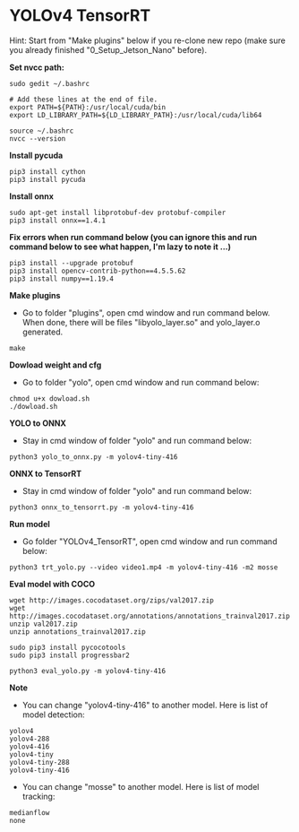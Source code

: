 # YOLOv4 TensorRT

Hint: Start from "Make plugins" below if you re-clone new repo (make sure you already finished "0_Setup_Jetson_Nano" before).

**Set nvcc path:**
```
sudo gedit ~/.bashrc
```
```
# Add these lines at the end of file.
export PATH=${PATH}:/usr/local/cuda/bin
export LD_LIBRARY_PATH=${LD_LIBRARY_PATH}:/usr/local/cuda/lib64
```
```
source ~/.bashrc
nvcc --version
```
**Install pycuda**
```
pip3 install cython
pip3 install pycuda
```
**Install onnx**
```
sudo apt-get install libprotobuf-dev protobuf-compiler
pip3 install onnx==1.4.1
```
**Fix errors when run command below (you can ignore this and run command below to see what happen, I'm lazy to note it ...)**
```
pip3 install --upgrade protobuf
pip3 install opencv-contrib-python==4.5.5.62
pip3 install numpy==1.19.4
```
**Make plugins**
- Go to folder "plugins", open cmd window and run command below. When done, there will be files "libyolo_layer.so" and yolo_layer.o generated.
```
make
```
**Dowload weight and cfg**
- Go to folder "yolo", open cmd window and run command below:
```
chmod u+x dowload.sh
./dowload.sh
```
**YOLO to ONNX**
- Stay in cmd window of folder "yolo" and run command below:
```
python3 yolo_to_onnx.py -m yolov4-tiny-416
```
**ONNX to TensorRT**
- Stay in cmd window of folder "yolo" and run command below:
```
python3 onnx_to_tensorrt.py -m yolov4-tiny-416
```
**Run model**
- Go folder "YOLOv4_TensorRT", open cmd window and run command below:
```
python3 trt_yolo.py --video video1.mp4 -m yolov4-tiny-416 -m2 mosse
```
**Eval model with COCO**
```
wget http://images.cocodataset.org/zips/val2017.zip
wget http://images.cocodataset.org/annotations/annotations_trainval2017.zip
unzip val2017.zip
unzip annotations_trainval2017.zip
```
```
sudo pip3 install pycocotools
sudo pip3 install progressbar2
```
```
python3 eval_yolo.py -m yolov4-tiny-416
```
**Note**
- You can change "yolov4-tiny-416" to another model. Here is list of model detection:
```
yolov4
yolov4-288
yolov4-416
yolov4-tiny
yolov4-tiny-288
yolov4-tiny-416
```
- You can change "mosse" to another model. Here is list of model tracking:
```
medianflow
none
```
